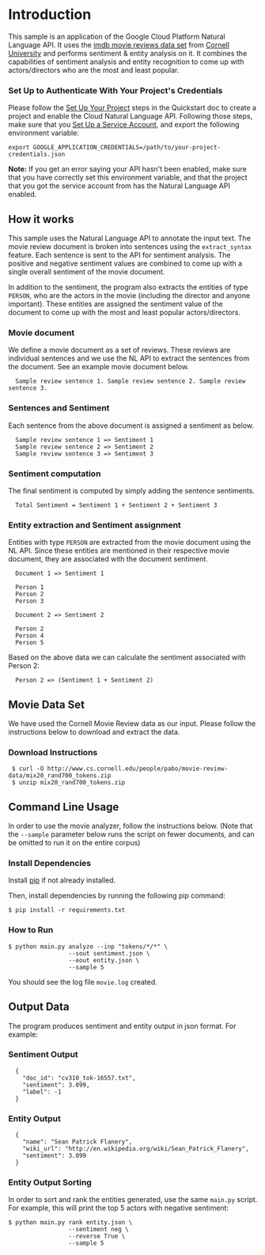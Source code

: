 # Introduction
This sample is an application of the Google Cloud Platform Natural Language API.
It uses the [imdb movie reviews data set](https://www.cs.cornell.edu/people/pabo/movie-review-data/) 
from [Cornell University](http://www.cs.cornell.edu/) and performs sentiment & entity
analysis on it. It combines the capabilities of sentiment analysis and entity recognition
to come up with actors/directors who are the most and least popular.

### Set Up to Authenticate With Your Project's Credentials

Please follow the [Set Up Your Project](https://cloud.google.com/natural-language/docs/getting-started#set_up_your_project)
steps in the Quickstart doc to create a project and enable the
Cloud Natural Language API. Following those steps, make sure that you
[Set Up a Service Account](https://cloud.google.com/natural-language/docs/common/auth#set_up_a_service_account),
and export the following environment variable:

```
export GOOGLE_APPLICATION_CREDENTIALS=/path/to/your-project-credentials.json
```

**Note:** If you get an error saying your API hasn't been enabled, make sure
that you have correctly set this environment variable, and that the project that
you got the service account from has the Natural Language API enabled.

## How it works
This sample uses the Natural Language API to annotate the input text. The
movie review document is broken into sentences using the `extract_syntax` feature. 
Each sentence is sent to the API for sentiment analysis. The positive and negative
sentiment values are combined to come up with a single overall sentiment of the
movie document.

In addition to the sentiment, the program also extracts the entities of type
`PERSON`, who are the actors in the movie (including the director and anyone
important). These entities are assigned the sentiment value of the document to
come up with the most and least popular actors/directors.

### Movie document
We define a movie document as a set of reviews. These reviews are individual
sentences and we use the NL API to extract the sentences from the document. See
an example movie document below.

```
  Sample review sentence 1. Sample review sentence 2. Sample review sentence 3.
```

### Sentences and Sentiment
Each sentence from the above document is assigned a sentiment as below.

```
  Sample review sentence 1 => Sentiment 1
  Sample review sentence 2 => Sentiment 2
  Sample review sentence 3 => Sentiment 3
```

### Sentiment computation
The final sentiment is computed by simply adding the sentence sentiments.

```
  Total Sentiment = Sentiment 1 + Sentiment 2 + Sentiment 3
```


### Entity extraction and Sentiment assignment
Entities with type `PERSON` are extracted from the movie document using the NL
API. Since these entities are mentioned in their respective movie document,
they are associated with the document sentiment.

```
  Document 1 => Sentiment 1

  Person 1
  Person 2
  Person 3

  Document 2 => Sentiment 2

  Person 2
  Person 4
  Person 5
```

Based on the above data we can calculate the sentiment associated with Person 2:

```
  Person 2 => (Sentiment 1 + Sentiment 2)
```

## Movie Data Set
We have used the Cornell Movie Review data as our input. Please follow the instructions below to download and extract the data.

### Download Instructions

```
 $ curl -O http://www.cs.cornell.edu/people/pabo/movie-review-data/mix20_rand700_tokens.zip
 $ unzip mix20_rand700_tokens.zip
```

## Command Line Usage
In order to use the movie analyzer, follow the instructions below. (Note that the `--sample` parameter below runs the script on
fewer documents, and can be omitted to run it on the entire corpus)

### Install Dependencies

Install [pip](https://pip.pypa.io/en/stable/installing) if not already installed.

Then, install dependencies by running the following pip command:

```
$ pip install -r requirements.txt
```
### How to Run

```
$ python main.py analyze --inp "tokens/*/*" \
                 --sout sentiment.json \
                 --eout entity.json \
                 --sample 5
```

You should see the log file `movie.log` created.

## Output Data
The program produces sentiment and entity output in json format. For example:

### Sentiment Output
```
  {
    "doc_id": "cv310_tok-16557.txt",
    "sentiment": 3.099,
    "label": -1
  }
```

### Entity Output

```
  {
    "name": "Sean Patrick Flanery",
    "wiki_url": "http://en.wikipedia.org/wiki/Sean_Patrick_Flanery",
    "sentiment": 3.099
  }
```

### Entity Output Sorting
In order to sort and rank the entities generated, use the same `main.py` script. For example,
this will print the top 5 actors with negative sentiment:

```
$ python main.py rank entity.json \
                 --sentiment neg \
                 --reverse True \
                 --sample 5
```
